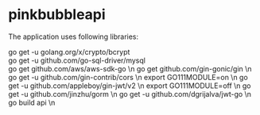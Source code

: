# pinkbubbleapi

The application uses following libraries:

go get -u golang.org/x/crypto/bcrypt <br/>
go get -u github.com/go-sql-driver/mysql <br/>
go get github.com/aws/aws-sdk-go \n
go get github.com/gin-gonic/gin \n
go get -u github.com/gin-contrib/cors \n
export GO111MODULE=on \n
go get -u github.com/appleboy/gin-jwt/v2 \n
export GO111MODULE=off \n
go get -u github.com/jinzhu/gorm \n
go get -u github.com/dgrijalva/jwt-go \n
go build api \n
